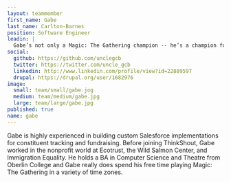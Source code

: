 ```yaml
---
layout: teammember
first_name: Gabe 
last_name: Carlton-Barnes
position: Software Engineer
leadin: |
  Gabe’s not only a Magic: The Gathering champion -- he’s a champion for our Salesforce integrations and open source contributions. His experience in streamlining processes for nonprofits drew him to ThinkShout, where he could apply his skills and do some good for the world at the same time.
social:
  github: https://github.com/unclegcb
  twitter: https://twitter.com/uncle_gcb
  linkedin: http://www.linkedin.com/profile/view?id=22889597
  drupal: https://drupal.org/user/1682976
image:
  small: team/small/gabe.jog
  medium: team/medium/gabe.jpg
  large: team/large/gabe.jpg
published: true
name: gabe
---
```

Gabe is highly experienced in building  custom Salesforce implementations for constituent tracking and fundraising. Before joining ThinkShout, Gabe worked in the nonprofit world at Ecotrust, the Wild Salmon Center, and Immigration Equality. He holds a BA in Computer Science and Theatre from Oberlin College and Gabe really does spend his free time playing Magic: The Gathering in a variety of time zones. 